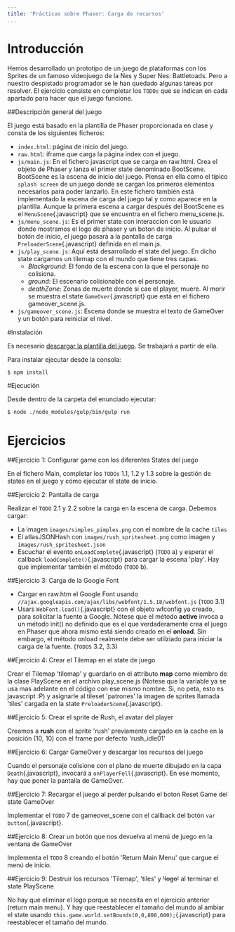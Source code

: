 ```yaml
---
title: 'Prácticas sobre Phaser: Carga de recursos'
...
```


# Introducción

Hemos desarrollado un prototipo de un juego de plataformas con los Sprites de un famoso videojuego de la Nes y Super Nes: Battletoads. Pero a nuestro despistado programador se le han quedado algunas tareas por resolver. El ejercicio consiste en completar los `TODOs` que se indican en cada apartado para hacer que el juego funcione.

##Descripción general del juego

El juego está basado en la plantilla de Phaser proporcionada en clase y consta de los siguientes ficheros:

* `index.html`: página de inicio del juego.
* `raw.html`: iframe que carga la página index con el juego.
* `js/main.js`: En el fichero javascript que se carga en raw.html. Crea el objeto de Phaser y lanza el primer state denominado BootScene. BootScene es la escena de inicio del juego. Piensa en ella como el típico `splash screen` de un juego donde se cargan los primeros elementos necesarios para poder lanzarlo. En este fichero también está implementado la escena de carga del juego tal y como aparece en la plantilla. Aunque la primera escena a cargar después del BootScene es el `MenuScene`{.javascript} que se encuentra en el fichero menu_scene.js.
* `js/menu_scene.js`: Es el primer state con interaccion con le usuario donde mostramos el logo de phaser y un boton de inicio. Al pulsar el botón de inicio, el juego pasará a la pantalla de carga `PreloaderScene`{.javascript} definida en el main.js.
* `js/play_scene.js`: Aquí está desarrollado el state del juego. En dicho state cargamos un tilemap con el mundo que tiene tres capas.
	* *Blackground*: El fondo de la escena con la que el personaje no colisiona.
	* *ground*: El escenario colisionable con el personaje.
	* *deathZone*: Zonas de muerte donde si cae el player, muere. Al morir se muestra el state `GameOver`{.javascript} que está en el fichero gameover_scene.js.
* `js/gameover_scene.js`: Escena donde se muestra el texto de GameOver y un botón para reiniciar el nivel.

#Instalación

Es necesario [descargar la plantilla del juego](ejercicios_tema5.zip). Se trabajará a partir de ella.

Para instalar ejecutar desde la consola:

```bash
$ npm install
```

#Ejecución

Desde dentro de la carpeta del enunciado ejecutar:

```bash
$ node ./node_modules/gulp/bin/gulp run
```

# Ejercicios

##Ejercicio 1: Configurar game con los diferentes States del juego

En el fichero Main, completar los `TODOs` 1.1, 1.2 y 1.3 sobre la gestión de states en el juego y cómo ejecutar el state de inicio.


##Ejercicio 2: Pantalla de carga

Realizar el `TODO` 2.1 y 2.2 sobre la carga en la escena de carga. Debemos cargar:

* La imagen `images/simples_pimples.png` con el nombre de la cache `tiles`
* El atlasJSONHash con `images/rush_spritesheet.png` como imagen y `images/rush_spritesheet.json`
* Escuchar el evento `onLoadComplete`{.javascript} (`TODO` a) y esperar el callback `loadComplete()`{.javascript} para cargar la escena 'play'. Hay que implementar también el método (`TODO` b).


##Ejercicio 3: Carga de la Google Font

* Cargar en raw.htm el Google Font usando `//ajax.googleapis.com/ajax/libs/webfont/1.5.18/webfont.js` (`TODO` 3.1)
* Usars `WebFont.load()`{.javascript} con el objeto wfconfig ya creado, para solicitar la fuente a Google. Nótese que el método **active** invoca a un método init() no definido que es el que verdaderamente crea el juego en Phaser que ahora mismo está siendo creado en el **onload**. Sin embargo, el método onload realmente debe ser utilziado para iniciar la carga de la fuente. (`TODOS` 3.2, 3.3)


##Ejercicio 4: Crear el Tilemap en el state de juego

Crear el Tilemap 'tilemap' y guardarlo en el attributo **map** como miembro de la clase PlayScene en el archivo play_scene.js (Notese que la variable ya se usa mas adelante en el código con ese mismo nombre. Si, no peta, esto es javascript :P) y asignarle al tileset 'patrones' la imagen de sprites llamada 'tiles' cargada en la state `PreloaderScene`{.javascript}. 


##Ejercicio 5: Crear el sprite de Rush, el avatar del player

Creamos a **rush** con el sprite 'rush' previamente cargado en la cache en la posición (10, 10) con el frame por defecto 'rush_idle01'


##Ejercicio 6: Cargar GameOver y descargar los recursos del juego

Cuando el personaje colisione con el plano de muerte dibujado en la capa `Death`{.javascript}, invocará a `onPlayerFell`{.javascript}. En ese momento, hay que poner la pantalla de GameOver.


##Ejercicio 7: Recargar el juego al perder pulsando el boton Reset Game del state GameOver

Implementar el `TODO` 7 de gameover_scene con el callback del botón `var button`{.javascript}.



##Ejercicio 8: Crear un botón que nos devuelva al menú de juego en la ventana de GameOver

Implementa el `TODO` 8 creando el botón 'Return Main Menu' que cargue el menú de inicio.


##Ejercicio 9: Destruir los recursos 'Tilemap', 'tiles' y ~~'logo'~~ al terminar el state PlayScene

No hay que eliminar el logo porque se necesita en el ejercicio anterior (return main menu). Y hay que reestablecer el tamaño del mundo al ambiar el state usando
`this.game.world.setBounds(0,0,800,600);`{.javascript} para reestablecer el tamaño del mundo.


 
